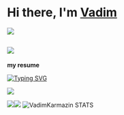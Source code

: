 <h1>Hi there, I'm <a href="https://github.com/VadimKarmazin">Vadim</a></h1>

![](https://komarev.com/ghpvc/?username=VadimKarmazin&label=PROFILE+VIEWS+(просмотров+профиля))


![](https://i.pinimg.com/originals/d1/70/c4/d170c4a28d1552c8382fadb824d6d3e1.gif)
---
**my resume**


[![Typing SVG](https://readme-typing-svg.herokuapp.com?color=800080&lines=Cyber+security+student)](https://git.io/typing-svg)


![](https://github-profile-summary-cards.vercel.app/api/cards/profile-details?username=VadimKarmazin&theme=midnight-purple)

![](https://github-profile-summary-cards.vercel.app/api/cards/repos-per-language?username=VadimKarmazin&theme=midnight-purple)![](https://github-profile-summary-cards.vercel.app/api/cards/stats?username=VadimKarmazin&theme=midnight-purple)
![VadimKarmazin STATS](https://github-readme-stats.vercel.app/api?username=VadimKarmazin&show_icons=true&theme=midnight-purple)


